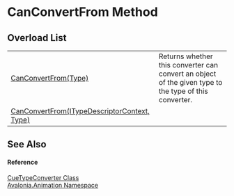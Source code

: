 # CanConvertFrom Method


## Overload List
<table>
<tr>
<td><a href="https://learn.microsoft.com/dotnet/api/system.componentmodel.typeconverter.canconvertfrom#system-componentmodel-typeconverter-canconvertfrom(system-type)" target="_blank" rel="noopener noreferrer">CanConvertFrom(Type)</a></td>
<td>Returns whether this converter can convert an object of the given type to the type of this converter.</td>
</tr>
<tr>
<td><a href="M_Avalonia_Animation_CueTypeConverter_CanConvertFrom">CanConvertFrom(ITypeDescriptorContext, Type)</a></td>
<td> </td>
</tr>
</table>

## See Also


#### Reference
<a href="T_Avalonia_Animation_CueTypeConverter">CueTypeConverter Class</a>  
<a href="N_Avalonia_Animation">Avalonia.Animation Namespace</a>  
